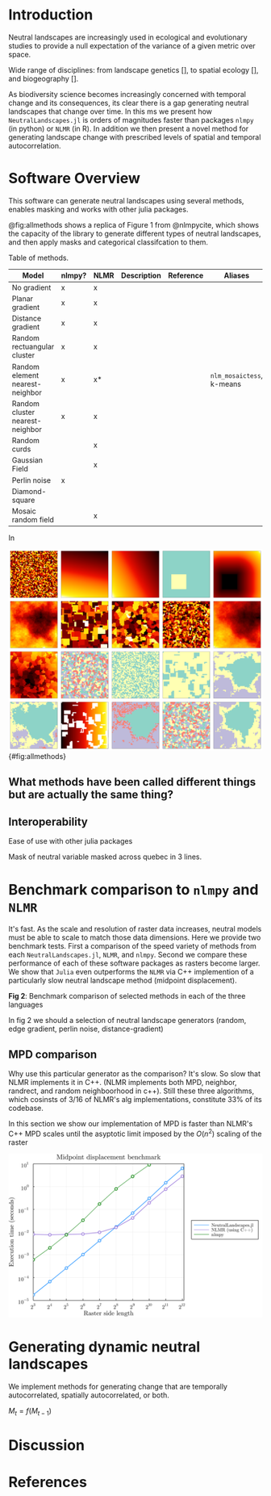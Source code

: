 # Introduction

Neutral landscapes are increasingly used in ecological and evolutionary studies to provide a 
null expectation of the variance of a given metric over space.


Wide range of disciplines: from landscape genetics [], to spatial ecology [], and biogeography [].


As biodiversity science becomes increasingly concerned with temporal change
and its consequences, its clear there is a gap generating neutral landscapes
that change over time. In this ms we present how `NeutralLandscapes.jl` is
orders of magnitudes faster than packages `nlmpy` (in python) or `NLMR` (in R).
In addition we then present a novel method for generating landscape change with prescribed 
levels of spatial and temporal autocorrelation.


# Software Overview

This software can generate neutral landscapes using several methods, enables 
masking and works with other julia packages.

@fig:allmethods shows a replica of Figure 1 from @nlmpycite, which shows the 
capacity of the library to generate different types of neutral landscapes,
and then apply masks and categorical classifcation to them.

Table of methods.



| Model 	                               | nlmpy? | NLMR | Description                            | Reference | Aliases |
|------------------------------------------|--------|------|----------------------------------------|---        | --      |
| No gradient	                           | x      | x    |                                        |           |         |
| Planar gradient                          | x      | x    | 	                                    |           |         |
| Distance gradient                        | x      | x    |     	                                |           |         |
| Random rectuangular cluster              | x      | x    |     	                                |           |         |
| Random element nearest-neighbor          | x      | x*   |     	                                |           | `nlm_mosaictess`, k-means |    
| Random cluster nearest-neighbor          | x      | x    |     	                                |           |         |
| Random curds                             |        | x    |     	                                |
| Gaussian Field                           |        | x    | | |
| Perlin noise                             | x      |      | | | 
| Diamond-square                           |        |      | | |
| Mosaic random field                      |        | x    | | |

In

![Recreation of the figure in `nlmpy` paper and the source, supplied in less than 40 lines of code.](./figures/figure1.png){#fig:allmethods}

## What methods have been called different things but are actually the same thing?


## Interoperability

Ease of use with other julia packages

Mask of neutral variable masked across quebec in 3 lines.

# Benchmark comparison to `nlmpy` and `NLMR`

It's fast. As the scale and resolution of raster data increases, neutral models must be able to scale to match
those data dimensions. 
Here we provide two benchmark tests.
First a comparison of the speed variety of methods from each `NeutralLandscapes.jl`, 
`NLMR`, and `nlmpy`.
Second we compare these performance of each of these software packages as rasters become larger. We show that 
`Julia` even outperforms the `NLMR` via C++ implemention of a particularly slow neutral landscape method (midpoint displacement). 


**Fig 2**: Benchmark comparison of selected methods in each of the three languages

In fig 2 we should a selection of neutral landscape generators (random, edge gradient, perlin noise, distance-gradient)

## MPD comparison

Why use this particular generator as the comparison? It's slow. So slow that NLMR
implements it in C++. (NLMR implements both MPD, neighbor, randrect, and random neighboorhood in c++).  Still these three algorithms,
which cosinsts of 3/16 of NLMR's alg implementations, constitute 33% of its codebase.

In this section we show our implementation of MPD is faster than NLMR's C++ MPD scales until
the  asyptotic limit imposed by the $O(n^2)$ scaling of the raster


![Comparison of speed of generating a midpoint displacement neutral landscape (y-axis) against raster size (measured as length of the size of a square raster, x-axis)](./figures/figure3.png)

# Generating dynamic neutral landscapes

We implement methods for generating change that are temporally autocorrelated,
spatially autocorrelated, or both.

$M_t = f(M_{t-1})$


# Discussion 

# References

